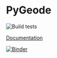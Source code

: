PyGeode
=======

![Build tests](https://github.com/github/docs/actions/workflows/build-and-test.yml/badge.svg)

[Documentation](http://pygeode.github.io/)

[![Binder](https://mybinder.org/badge_logo.svg)](https://mybinder.org/v2/gh/pygeode/pygeode/master?labpath=jupyter_notebooks)
